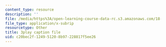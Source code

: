 ```yaml
---
content_type: resource
description: ''
file: /media/https%3A/open-learning-course-data-rc.s3.amazonaws.com/18-01-single-variable-calculus-fall-2006/c20bec2f124951208b97228817f5ee26_TpWQlKHPyJ4.vtt
file_type: application/x-subrip
resourcetype: Other
title: 3play caption file
uid: c20bec2f-1249-5120-8b97-228817f5ee26
---
```


